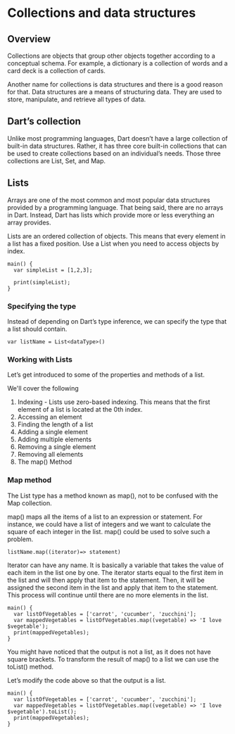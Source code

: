 # Collections and data structures
## Overview
Collections are objects that group other objects together according to a conceptual schema. For example, a dictionary is a collection of words and a card deck is a collection of cards.

Another name for collections is data structures and there is a good reason for that. Data structures are a means of structuring data. They are used to store, manipulate, and retrieve all types of data.

## Dart’s collection
Unlike most programming languages, Dart doesn’t have a large collection of built-in data structures. Rather, it has three core built-in collections that can be used to create collections based on an individual’s needs. Those three collections are List, Set, and Map.

## Lists
Arrays are one of the most common and most popular data structures provided by a programming language. That being said, there are no arrays in Dart. Instead, Dart has lists which provide more or less everything an array provides.

Lists are an ordered collection of objects. This means that every element in a list has a fixed position. Use a List when you need to access objects by index.

```
main() {
  var simpleList = [1,2,3];

  print(simpleList);
}
```

### Specifying the type
Instead of depending on Dart’s type inference, we can specify the type that a list should contain.
```
var listName = List<dataType>()
```
### Working with Lists
Let’s get introduced to some of the properties and methods of a list.

We'll cover the following

1. Indexing - Lists use zero-based indexing. This means that the first element of a list is located at the 0th index.
2. Accessing an element
3. Finding the length of a list
4. Adding a single element
5. Adding multiple elements
6. Removing a single element
7. Removing all elements
8. The map() Method

### Map method
The List type has a method known as map(), not to be confused with the Map collection.

map() maps all the items of a list to an expression or statement. For instance, we could have a list of integers and we want to calculate the square of each integer in the list. map() could be used to solve such a problem.
```
listName.map((iterator)=> statement)
```

Iterator can have any name. It is basically a variable that takes the value of each item in the list one by one. The iterator starts equal to the first item in the list and will then apply that item to the statement. Then, it will be assigned the second item in the list and apply that item to the statement. This process will continue until there are no more elements in the list.

```
main() {
  var listOfVegetables = ['carrot', 'cucumber', 'zucchini'];
  var mappedVegetables = listOfVegetables.map((vegetable) => 'I love $vegetable');
  print(mappedVegetables);
}
```
You might have noticed that the output is not a list, as it does not have square brackets. To transform the result of map() to a list we can use the toList() method.

Let’s modify the code above so that the output is a list.

```
main() {
  var listOfVegetables = ['carrot', 'cucumber', 'zucchini'];
  var mappedVegetables = listOfVegetables.map((vegetable) => 'I love $vegetable').toList();
  print(mappedVegetables);
}
```